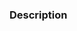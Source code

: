 ### Description

<!-- What is this PR solving? Write a clear description or reference the issues it solves (e.g. `fixes #123`). What other alternatives have you explored? Are there any parts you think require more attention from reviewers? -->

<!----------------------------------------------------------------------
Before creating the pull request, please make sure you do the following:

- Read the Contributing Guidelines at https://github.com/Geodefi/geonius/blob/main/CONTRIBUTING.md
- Check that there isn't already a PR that solves the problem. If you find a duplicate, please help us reviewing it.
- Include relevant tests.

Thank you for contributing to Geonius!
----------------------------------------------------------------------->